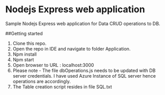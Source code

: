 # Nodejs Express web application

Sample Nodejs Express web application for Data CRUD operations to DB.

##Getting started

1. Clone this repo.
2. Open the repo in IDE and navigate to folder Application.
3. Npm install
4. Npm start
5. Open browser to URL : localhost:3000
5. Please note - The file dbOperations.js needs to be updated with DB server credentials. I have used Azure Instance of SQL server hence operations are accordingly.
6. The Table creation script resides in file SQL.txt

